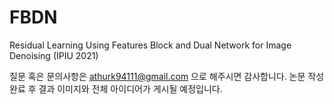 # FBDN
Residual Learning Using Features Block and Dual Network for Image Denoising (IPIU 2021)

질문 혹은 문의사항은 athurk94111@gmail.com 으로 해주시면 감사합니다.
논문 작성 완료 후 결과 이미지와 전체 아이디어가 게시될 예정입니다.
